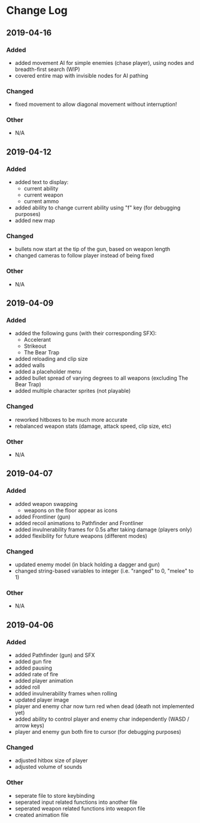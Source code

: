 # Change Log

## 2019-04-16
### Added
- added movement AI for simple enemies (chase player), using nodes and breadth-first search (WIP)
- covered entire map with invisible nodes for AI pathing 

### Changed
- fixed movement to allow diagonal movement without interruption!

### Other
- N/A


## 2019-04-12
### Added
- added text to display:
  - current ability
  - current weapon
  - current ammo
- added ability to change current ability using "f" key (for debugging purposes)
- added new map

### Changed  
- bullets now start at the tip of the gun, based on weapon length
- changed cameras to follow player instead of being fixed

### Other
- N/A


## 2019-04-09
### Added
- added the following guns (with their corresponding SFX):
  - Accelerant
  - Strikeout
  - The Bear Trap
- added reloading and clip size
- added walls
- added a placeholder menu
- added bullet spread of varying degrees to all weapons (excluding The Bear Trap)
- added multiple character sprites (not playable)

### Changed
- reworked hitboxes to be much more accurate
- rebalanced weapon stats (damage, attack speed, clip size, etc)

### Other
- N/A



## 2019-04-07
### Added
- added weapon swapping
  - weapons on the floor appear as icons
- added Frontliner (gun)
- added recoil animations to Pathfinder and Frontliner
- added invulnerability frames for 0.5s after taking damage (players only)
- added flexibility for future weapons (different modes)

### Changed
- updated enemy model (in black holding a dagger and gun)
- changed string-based variables to integer (i.e. "ranged" to 0, "melee" to 1)

### Other
- N/A



## 2019-04-06
### Added
- added Pathfinder (gun) and SFX
- added gun fire
- added pausing 
- added rate of fire
- added player animation
- added roll
- added invulnerability frames when rolling
- updated player image
- player and enemy char now turn red when dead (death not implemented yet)
- added ability to control player and enemy char independently (WASD / arrow keys)
- player and enemy gun both fire to cursor (for debugging purposes)

### Changed
- adjusted hitbox size of player
- adjusted volume of sounds

### Other
- seperate file to store keybinding
- seperated input related functions into another file
- seperated weapon related functions into weapon file
- created animation file
